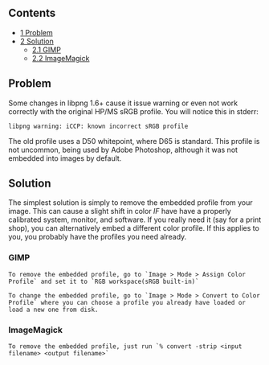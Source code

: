 ## Contents

*   [1 Problem](#Problem)
*   [2 Solution](#Solution)
    *   [2.1 GIMP](#GIMP)
    *   [2.2 ImageMagick](#ImageMagick)

## Problem

Some changes in libpng 1.6+ cause it issue warning or even not work correctly with the original HP/MS sRGB profile. You will notice this in stderr:

 `libpng warning: iCCP: known incorrect sRGB profile` 

The old profile uses a D50 whitepoint, where D65 is standard. This profile is not uncommon, being used by Adobe Photoshop, although it was not embedded into images by default.

## Solution

The simplest solution is simply to remove the embedded profile from your image. This can cause a slight shift in color *IF* have have a properly calibrated system, monitor, and software. If you really need it (say for a print shop), you can alternatively embed a different color profile. If this applies to you, you probably have the profiles you need already.

### GIMP

	To remove the embedded profile, go to `Image > Mode > Assign Color Profile` and set it to `RGB workspace(sRGB built-in)`

	To change the embedded profile, go to `Image > Mode > Convert to Color Profile` where you can choose a profile you already have loaded or load a new one from disk.

### ImageMagick

	To remove the embedded profile, just run `% convert -strip <input filename> <output filename>`